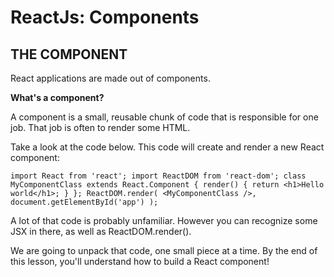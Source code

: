# ReactJs: Components

## THE COMPONENT
React applications are made out of components.

**What's a component?**

A component is a small, reusable chunk of code that is responsible for one job. That job is often to render some HTML.

Take a look at the code below. This code will create and render a new React component:

`import React from 'react';
import ReactDOM from 'react-dom';
class MyComponentClass extends React.Component {
  render() {
    return <h1>Hello world</h1>;
  }
};
ReactDOM.render(
  <MyComponentClass />,
  document.getElementById('app')
);`

A lot of that code is probably unfamiliar. However you can recognize some JSX in there, as well as ReactDOM.render().

We are going to unpack that code, one small piece at a time. By the end of this lesson, you'll understand how to build a React component!


## 
